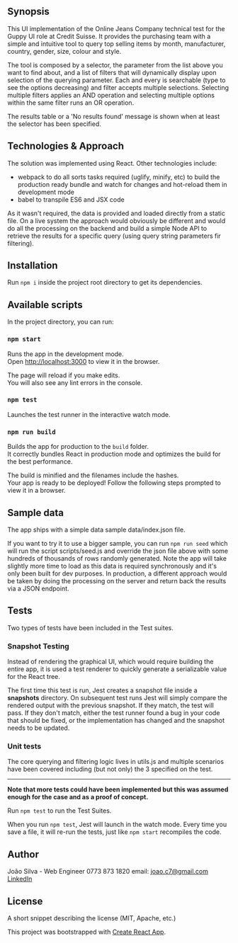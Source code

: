 ## Synopsis

This UI implementation of the Online Jeans Company technical test for the Guppy UI role at Credit Suisse. It provides the purchasing team with a simple and intuitive tool to query top selling items by month, manufacturer, country, gender, size, colour and style. <br>

The tool is composed by a selector, the parameter from the list above you want to find about, and a list of filters that will dynamically display upon selection of the querying parameter. Each and every is searchable (type to see the options decreasing) and filter accepts multiple selections. Selecting multiple filters applies an AND operation and selecting multiple options within the same filter runs an OR operation.

The results table or a 'No results found' message is shown when at least the selector has been specified.

## Technologies & Approach

The solution was implemented using React. Other technologies include:
* webpack to do all sorts tasks required (uglify, minify, etc) to build the production ready bundle and watch for changes and hot-reload them in development mode
* babel to transpile ES6 and JSX code

As it wasn't required, the data is provided and loaded directly from a static file. On a live system the approach would obviously be different and would do all the processing on the backend and build a simple Node API to retrieve the results for a specific query (using query string parameters fir filtering).

## Installation

Run `npm i` inside the project root directory to get its dependencies.

## Available scripts

In the project directory, you can run:

### `npm start`

Runs the app in the development mode.<br>
Open [http://localhost:3000](http://localhost:3000) to view it in the browser.

The page will reload if you make edits.<br>
You will also see any lint errors in the console.

### `npm test`

Launches the test runner in the interactive watch mode.<br>

### `npm run build`

Builds the app for production to the `build` folder.<br>
It correctly bundles React in production mode and optimizes the build for the best performance.

The build is minified and the filenames include the hashes.<br>
Your app is ready to be deployed! Follow the following steps prompted to view it in a browser.

## Sample data

The app ships with a simple data sample data/index.json file. <br>

If you want to try it to use a bigger sample, you can run `npm run seed` which will run the script scripts/seed.js and override the json file above with some hundreds of thousands of rows randomly generated. Note the app will take slightly more time to load as this data is required synchronously and it's only been built for dev purposes. In production, a different approach would be taken by doing the processing on the server and return back the results via a JSON endpoint.


## Tests

Two types of tests have been included in the Test suites.

### Snapshot Testing

Instead of rendering the graphical UI, which would require building the entire app, it is used a test renderer to quickly generate a serializable value for the React tree.

The first time this test is run, Jest creates a snapshot file inside a __snapshots__ directory. On subsequent test runs Jest will simply compare the rendered output with the previous snapshot. If they match, the test will pass. If they don't match, either the test runner found a bug in your code that should be fixed, or the implementation has changed and the snapshot needs to be updated.

### Unit tests

The core querying and filtering logic lives in utils.js and multiple scenarios have been covered including (but not only) the 3 specified on the test.<br>

******************

**Note that more tests could have been implemented but this was assumed enough for the case and as a proof of concept.**<br>

Run `npm test` to run the Test Suites.<br>

When you run `npm test`, Jest will launch in the watch mode. Every time you save a file, it will re-run the tests, just like `npm start` recompiles the code.

## Author

João Silva - Web Engineer
0773 873 1820
email: joao.c7@gmail.com
[LinkedIn](https://www.linkedin.com/in/joão-silva-9745a826)
## License

A short snippet describing the license (MIT, Apache, etc.)

This project was bootstrapped with [Create React App](https://github.com/facebookincubator/create-react-app).
